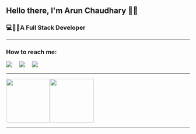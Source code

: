 <h2>Hello there, I'm Arun Chaudhary 🙋‍♂️</h2>
<h3>💻👨‍💻A Full Stack Developer</h3>

<hr>

<h3>How to reach me:</h3>

<a href="https://arunchaudharyweb.github.io/"><img src="https://img.shields.io/badge/webiste-%230077B5.svg?&style=for-the-badge&logoColor=white" /></a>&nbsp;&nbsp;&nbsp;&nbsp;
<a href="https://www.linkedin.com/in/arunchaudharyweb"><img src="https://img.shields.io/badge/linkedin-%230077B5.svg?&style=for-the-badge&logo=linkedin&logoColor=white" /></a>&nbsp;&nbsp;&nbsp;&nbsp;
<a href="mailto:arunchaudharyweb@gmail.com"><img src="https://img.shields.io/badge/gmail-%23D14836.svg?&style=for-the-badge&logo=gmail&logoColor=white" /></a>&nbsp;&nbsp;&nbsp;&nbsp;
<hr>


<img align="" height ='120px' src="https://github-readme-stats.vercel.app/api/top-langs/?username=arunchaudharyweb&hide_title=true&layout=compact&bg_color=0,73FDFF,D783FF&theme=graywhite" /><img align="" height='120px' src="https://github-readme-stats.vercel.app/api?username=arunchaudharyweb&hide_title=true&show_icons=true&include_all_commits=true&line_height=21&bg_color=0,FFD479,FFFC79,73FA79&theme=graywhite" />

<hr>


